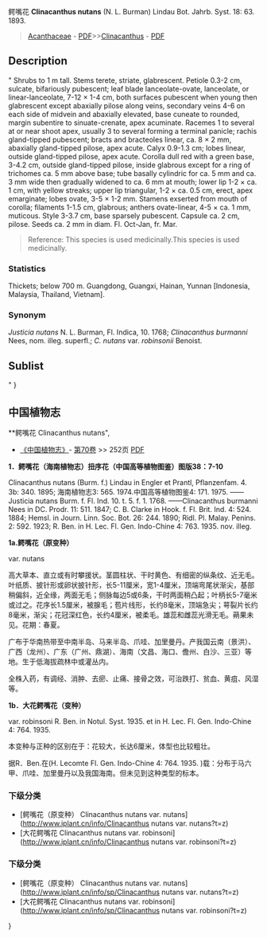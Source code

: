 鳄嘴花 **Clinacanthus nutans** (N. L. Burman) Lindau Bot. Jahrb. Syst. 18: 63. 1893.

> [Acanthaceae](Acanthaceae-爵床科.md) - [PDF](http://www.iplant.cn/foc/pdf/Acanthaceae.pdf)>>[Clinacanthus](http://www.iplant.cn/info/Clinacanthus?t=foc) - [PDF](http://www.iplant.cn/foc/pdf/Clinacanthus.pdf)

## Description
 "
Shrubs to 1 m tall. Stems terete, striate, glabrescent. Petiole 0.3-2 cm, sulcate, bifariously pubescent; leaf blade lanceolate-ovate, lanceolate, or linear-lanceolate, 7-12 × 1-4 cm, both surfaces pubescent when young then glabrescent except abaxially pilose along veins, secondary veins 4-6 on each side of midvein and abaxially elevated, base cuneate to rounded, margin subentire to sinuate-crenate, apex acuminate. Racemes 1 to several at or near shoot apex, usually 3 to several forming a terminal panicle; rachis gland-tipped pubescent; bracts and bracteoles linear, ca. 8 × 2 mm, abaxially gland-tipped pilose, apex acute. Calyx 0.9-1.3 cm; lobes linear, outside gland-tipped pilose, apex acute. Corolla dull red with a green base, 3-4.2 cm, outside gland-tipped pilose, inside glabrous except for a ring of trichomes ca. 5 mm above base; tube basally cylindric for ca. 5 mm and ca. 3 mm wide then gradually widened to ca. 6 mm at mouth; lower lip 1-2 × ca. 1 cm, with yellow streaks; upper lip triangular, 1-2 × ca. 0.5 cm, erect, apex emarginate; lobes ovate, 3-5 × 1-2 mm. Stamens exserted from mouth of corolla; filaments 1-1.5 cm, glabrous; anthers ovate-linear, 4-5 × ca. 1 mm, muticous. Style 3-3.7 cm, base sparsely pubescent. Capsule ca. 2 cm, pilose. Seeds ca. 2 mm in diam. Fl. Oct-Jan, fr. Mar.

> Reference: 
> This species is used medicinally.This species is used medicinally.

### Statistics
Thickets; below 700 m. Guangdong, Guangxi, Hainan, Yunnan [Indonesia, Malaysia, Thailand, Vietnam].

### Synonym
*Justicia nutans* N. L. Burman, Fl. Indica, 10. 1768; *Clinacanthus burmanni* Nees, nom. illeg. superfl.; *C. nutans* var. *robinsonii* Benoist.

## Sublist
"
}
## 中国植物志

**鳄嘴花 Clinacanthus nutans",

* [《中国植物志》](http://www.iplant.cn/frps)- [第70卷](http://www.iplant.cn/frps/vol/70) >> 252页 [PDF](http://www.iplant.cn/frps/pdf/70/252.PDF)

**1．鳄嘴花（海南植物志）扭序花（中国高等植物图鉴）图版38：7-10**

Clinacanthus nutans (Burm. f.) Lindau in Engler et Prantl, Pflanzenfam. 4. 3b: 340. 1895; 海南植物志3: 565. 1974.中国高等植物图鉴4: 171. 1975. ——Justicia nutans Burm. f. Fl. Ind. 10. t. 5. f. 1. 1768. ——Clinacanthus burmanni Nees in DC. Prodr. 11: 511. 1847; C. B. Clarke in Hook. f. Fl. Brit. Ind. 4: 524. 1884; Hemsl. in Journ. Linn. Soc. Bot. 26: 244. 1890; Ridl. Pl. Malay. Penins. 2: 592. 1923; R. Ben. in H. Lec. Fl. Gen. Indo-Chine 4: 763. 1935. nov. illeg.

**1a.鳄嘴花（原变种）**

var. nutans

高大草本、直立或有时攀援状。茎圆柱状、干时黄色、有细密的纵条纹、近无毛。叶纸质、披针形或卵状披针形，长5-11厘米，宽1-4厘米，顶端弯尾状渐尖，基部稍偏斜，近全缘，两面无毛；侧脉每边5或6条，干时两面稍凸起；叶柄长5-7毫米或过之。花序长1.5厘米，被腺毛；苞片线形，长约8毫米，顶端急尖；萼裂片长约8毫米，渐尖；花冠深红色，长约4厘米，被柔毛。雄蕊和雌蕊光滑无毛。蒴果未见。花期：春夏。

广布于华南热带至中南半岛、马来半岛、爪哇、加里曼丹。产我国云南（景洪）、广西（龙州）、广东（广州、鼎湖）、海南（文昌、海口、儋州、白沙、三亚）等地。生于低海拔疏林中或灌丛内。

全株入药，有调经、消肿、去瘀、止痛、接骨之效，可治跌打、贫血、黄疽、风湿等。

**1b．大花鳄嘴花（变种）**

var. robinsoni R. Ben. in Notul. Syst. 1935. et in H. Lec. Fl. Gen. Indo-Chine 4: 764. 1935.

本变种与正种的区别在于：花较大，长达6厘米，体型也比较粗壮。

据R．Ben.在(H. Lecomte Fl. Gen. Indo-Chine 4: 764. 1935. )载：分布于马六甲、爪哇、加里曼丹以及我国海南。但未见到这种类型的标本。

### 下级分类
* [鳄嘴花（原变种）  Clinacanthus nutans var. nutans](http://www.iplant.cn/info/Clinacanthus nutans var. nutans?t=z)
* [大花鳄嘴花  Clinacanthus nutans var. robinsoni](http://www.iplant.cn/info/Clinacanthus nutans var. robinsoni?t=z)

### 下级分类
* [鳄嘴花（原变种）  Clinacanthus nutans var. nutans](http://www.iplant.cn/info/sp/Clinacanthus nutans var. nutans?t=z)
* [大花鳄嘴花  Clinacanthus nutans var. robinsoni](http://www.iplant.cn/info/sp/Clinacanthus nutans var. robinsoni?t=z)

}